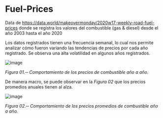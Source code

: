 # Fuel-Prices
Data de https://data.world/makeovermonday/2020w17-weekly-road-fuel-prices donde se registra los valores del combustible (gas &amp; diesel)  desde el año 2003 hasta el año 2020

Los datos registrados tienen una frecuencia semanal, lo cual nos permite analizar cómo fueron variando las tendencias de precios por cada año registrado. Se observa una alta volatilidad en algunos años registrados.

![image](https://github.com/JeanPowerM4/Fuel-Prices/assets/148983751/905a7209-4fb3-42e5-b5fe-abd4fb2be3c3)

*Figura 01.─ Comportamiento de los precios de combustible año a año.*

De manera macro, se puede observar en la *Figura 02* que los precios promedios anuales tienen al alza.

![image](https://github.com/JeanPowerM4/Fuel-Prices/assets/148983751/2e3a289c-3f7d-4c59-9c20-4691cd695a8d)

*Figura 02.─ Comportamiento de los precios promedios de combustible año a año.*


